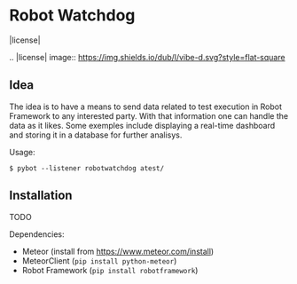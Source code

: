 Robot Watchdog
==============

|license|

.. |license| image:: https://img.shields.io/dub/l/vibe-d.svg?style=flat-square


Idea
----

The idea is to have a means to send data related to test execution in
Robot Framework to any interested party. With that information one can
handle the data as it likes. Some exemples include displaying a real-time
dashboard and storing it in a database for further analisys.

Usage:
```shell
$ pybot --listener robotwatchdog atest/
```
	
Installation
-----------

TODO

Dependencies:

- Meteor (install from https://www.meteor.com/install)
- MeteorClient (`pip install python-meteor`)
- Robot Framework (`pip install robotframework`)



